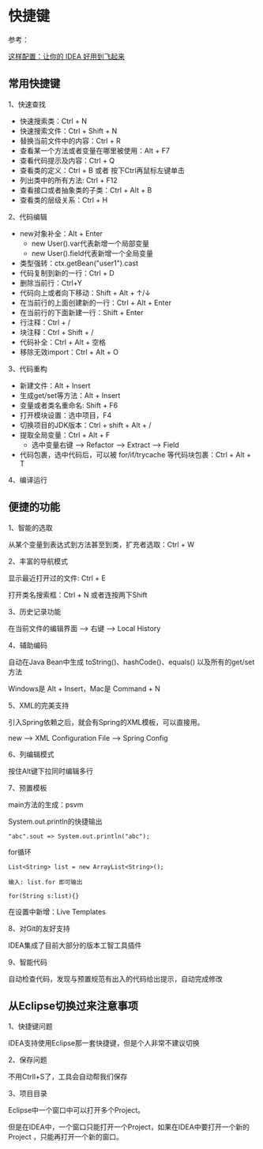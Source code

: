 # 快捷键

参考：

[这样配置：让你的 IDEA 好用到飞起来](https://mp.weixin.qq.com/s/3Ij-jPPbF2R-Un0lNKzOOg)

## 常用快捷键

1、快速查找

- 快速搜索类：Ctrl + N
- 快速搜索文件：Ctrl + Shift + N
- 替换当前文件中的内容：Ctrl + R
- 查看某一个方法或者变量在哪里被使用：Alt + F7
- 查看代码提示及内容：Ctrl + Q
- 查看类的定义：Ctrl + B 或者 按下Ctrl再鼠标左键单击
- 列出类中的所有方法: Ctrl + F12
- 查看接口或者抽象类的子类：Ctrl + Alt + B
- 查看类的层级关系：Ctrl + H

2、代码编辑

- new对象补全：Alt + Enter
  - new User().var代表新增一个局部变量
  - new User().field代表新增一个全局变量
- 类型强转：ctx.getBean("user1").cast
- 代码复制到新的一行：Ctrl + D
- 删除当前行：Ctrl+Y
- 代码向上或者向下移动：Shift + Alt + ↑/↓
- 在当前行的上面创建新的一行：Ctrl + Alt + Enter
- 在当前行的下面新建一行：Shift + Enter
- 行注释：Ctrl + /
- 块注释：Ctrl + Shift + /
- 代码补全：Ctrl + Alt + 空格
- 移除无效import：Ctrl + Alt + O

3、代码重构

- 新建文件：Alt + Insert
- 生成get/set等方法：Alt + Insert
- 变量或者类名重命名: Shift + F6
- 打开模块设置：选中项目，F4
- 切换项目的JDK版本：Ctrl + shift + Alt + /
- 提取全局变量：Ctrl + Alt + F
  - 选中变量右键 --> Refactor --> Extract --> Field
- 代码包裹，选中代码后，可以被 for/if/trycache 等代码块包裹：Ctrl + Alt + T

4、编译运行



## 便捷的功能

1、智能的选取

从某个变量到表达式到方法甚至到类，扩充者选取：Ctrl + W

2、丰富的导航模式

显示最近打开过的文件: Ctrl + E

打开类名搜索框：Ctrl + N 或者连按两下Shift

3、历史记录功能

在当前文件的编辑界面 --> 右键 --> Local History

4、辅助编码

自动在Java Bean中生成 toString()、hashCode()、equals() 以及所有的get/set 方法

Windows是 Alt + Insert，Mac是 Command + N

5、XML的完美支持

引入Spring依赖之后，就会有Spring的XML模板，可以直接用。

new --> XML Configuration File --> Spring Config

6、列编辑模式

按住Alt键下拉同时编辑多行

7、预置模板

main方法的生成：psvm

System.out.println的快捷输出

```log
"abc".sout => System.out.println("abc");
```

for循环

```log
List<String> list = new ArrayList<String>();

输入: list.for 即可输出

for(String s:list){}
```

在设置中新增：Live Templates

8、对Git的友好支持

IDEA集成了目前大部分的版本工智工具插件

9、智能代码

自动检查代码，发现与预置规范有出入的代码给出提示，自动完成修改

## 从Eclipse切换过来注意事项

1、快捷键问题

IDEA支持使用Eclipse那一套快捷键，但是个人非常不建议切换

2、保存问题

不用Ctrll+S了，工具会自动帮我们保存

3、项目目录

Eclipse中一个窗口中可以打开多个Project。

但是在IDEA中，一个窗口只能打开一个Project，如果在IDEA中要打开一个新的 Project ，只能再打开一个新的窗口。
